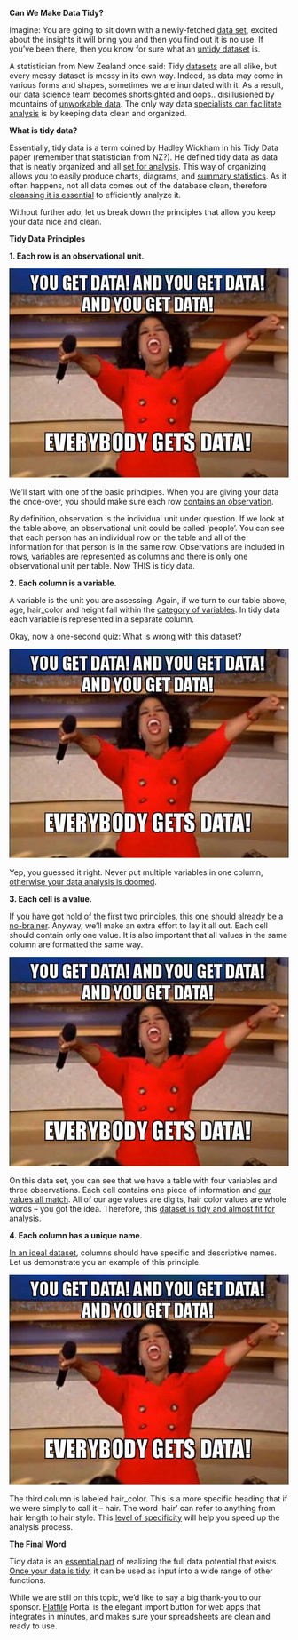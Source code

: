 <!-- Copy and paste the converted output. -->

<!-----
NEW: Check the "Suppress top comment" option to remove this info from the output.

Conversion time: 0.636 seconds.


Using this Markdown file:

1. Paste this output into your source file.
2. See the notes and action items below regarding this conversion run.
3. Check the rendered output (headings, lists, code blocks, tables) for proper
   formatting and use a linkchecker before you publish this page.

Conversion notes:

* Docs to Markdown version 1.0β29
* Sun Oct 11 2020 00:16:26 GMT-0700 (PDT)
* Source doc: Can We Make Data Tidy
* Tables are currently converted to HTML tables.
----->

**Can We Make Data Tidy?**

Imagine: You are going to sit down with a newly-fetched [data set](https://hackernoon.com/rare-datasets-for-computer-vision-every-machine-learning-expert-must-work-with-2ddaf52ad862), excited about the insights it will bring you and then you find out it is no use. If you’ve been there, then you know for sure what an [untidy dataset](https://hackernoon.com/tagged/dataset) is.

A statistician from New Zealand once said: Tidy [datasets](https://hackernoon.com/tagged/datasets) are all alike, but every messy dataset is messy in its own way. Indeed, as data may come in various forms and shapes, sometimes we are inundated with it. As a result, our data science team becomes shortsighted and oops.. disillusioned by mountains of [unworkable data](https://hackernoon.com/why-i-decided-to-bring-a-new-cloud-data-warehouse-to-market-dt1d3wqa). The only way data [specialists can facilitate analysis](https://hackernoon.com/tensorflow-vs-keras-comparison-by-building-a-model-for-image-classification-f007f336c519) is by keeping data clean and organized.

**What is tidy data?**

Essentially, tidy data is a term coined by Hadley Wickham in his Tidy Data paper (remember that statistician from NZ?). He defined tidy data as data that is neatly organized and all [set for analysis](https://hackernoon.com/introducing-theholopix50k-dataset-for-image-super-resolution-l95k3unm). This way of organizing allows you to easily produce charts, diagrams, and [summary statistics](https://hackernoon.com/how-this-open-litter-database-will-save-the-planet-iy2e3u3p). As it often happens, not all data comes out of the database clean, therefore [cleansing it is essential](https://hackernoon.com/five-undervalued-data-points-for-emerging-businesses-5c2w3eun) to efficiently analyze it.

Without further ado, let us break down the principles that allow you keep your data nice and clean.

**Tidy Data Principles**

**1. Each row is an observational unit.**

![alt_text](https://github.com/atherdon/newsletters/blob/master/archive/img/memes/october/4/7.jpg "image_tooltip")




We’ll start with one of the basic principles. When you are giving your data the once-over, you should make sure each row [contains an observation](https://hackernoon.com/the-art-of-data-storytelling-how-to-make-your-data-impactful-wa2b3ywd).

By definition, observation is the individual unit under question. If we look at the table above, an observational unit could be called ‘people’. You can see that each person has an individual row on the table and all of the information for that person is in the same row.  Observations are included in rows, variables are represented as columns and there is only one observational unit per table. Now THIS is tidy data.

**2.  Each column is a variable.**

A variable is the unit you are assessing. Again, if we turn to our table above, age, hair_color and height fall within the [category of variables](https://hackernoon.com/top-10-best-web-scraper-and-data-scraping-tools-yn453ymy). In tidy data each variable is represented in a separate column.

Okay, now a one-second quiz: What is wrong with this dataset?


![alt_text](https://github.com/atherdon/newsletters/blob/master/archive/img/memes/october/4/7.jpg "image_tooltip")





Yep, you guessed it right. Never put multiple variables in one column, [otherwise your data analysis is doomed](https://hackernoon.com/getting-started-with-data-visualization-building-a-javascript-scatter-plot-module-0s653yzm).

**3. Each cell is a value.**

If you have got hold of the first two principles, this one [should already be a no-brainer](https://hackernoon.com/creating-a-dataset-sucks-heres-what-ive-learned-to-make-it-a-little-bit-easier-5av3ed1). Anyway, we’ll make an extra effort to lay it all out. Each cell should contain only one value. It is also important that all values in the same column are formatted the same way.


![alt_text](https://github.com/atherdon/newsletters/blob/master/archive/img/memes/october/4/7.jpg "image_tooltip")





On this data set, you can see that we have a table with four variables and three observations. Each cell contains one piece of information and [our values all match](https://hackernoon.com/image-segmentation-architectures-losses-datasets-and-frameworks-sh7e32f4). All of our age values are digits, hair color values are whole words – you got the idea. Therefore, this [dataset is tidy and almost fit for analysis](https://hackernoon.com/document-classification-process-7-pragmatic-approaches-for-small-datasets-c35k3y48).

**4. Each column has a unique name.**

[In an ideal dataset](https://hackernoon.com/google-search-console-now-reports-on-more-types-of-structured-data-w8203eii), columns should have specific and descriptive names. Let us demonstrate you an example of this principle.


![alt_text](https://github.com/atherdon/newsletters/blob/master/archive/img/memes/october/4/7.jpg "image_tooltip")




The third column is labeled hair_color. This is a more specific heading that if we were simply to call it – hair. The word ‘hair’ can refer to anything from hair length to hair style. This [level of specificity](https://hackernoon.com/how-to-monitor-a-forum-for-keywords-using-python-and-aws-lambda-0s3k3y44) will help you speed up the analysis process.

**The Final Word**

Tidy data is an [essential part](https://hackernoon.com/can-data-automation-transform-the-workplace-v6ae3zvr) of realizing the full data potential that exists. [Once your data is tidy](https://hackernoon.com/improve-your-ai-training-data-using-self-agreement-protocols-4x93to8), it can be used as input into a wide range of other functions.

While we are still on this topic, we’d like to say a big thank-you to our sponsor. [Flatfile](https://bit.ly/3kPloFW) Portal is the elegant import button for web apps that integrates in minutes, and makes sure your spreadsheets are clean and ready to use.
